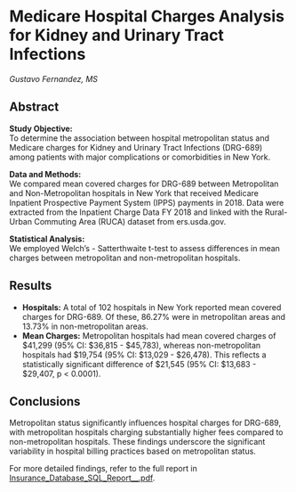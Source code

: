 # Medicare Hospital Charges Analysis for Kidney and Urinary Tract Infections
*Gustavo Fernandez, MS*

## Abstract
**Study Objective:**  
To determine the association between hospital metropolitan status and Medicare charges for Kidney and Urinary Tract Infections (DRG-689) among patients with major complications or comorbidities in New York.

**Data and Methods:**  
We compared mean covered charges for DRG-689 between Metropolitan and Non-Metropolitan hospitals in New York that received Medicare Inpatient Prospective Payment System (IPPS) payments in 2018. Data were extracted from the Inpatient Charge Data FY 2018 and linked with the Rural-Urban Commuting Area (RUCA) dataset from ers.usda.gov.

**Statistical Analysis:**  
We employed Welch’s - Satterthwaite t-test to assess differences in mean charges between metropolitan and non-metropolitan hospitals.

## Results
- **Hospitals:** A total of 102 hospitals in New York reported mean covered charges for DRG-689. Of these, 86.27% were in metropolitan areas and 13.73% in non-metropolitan areas.
- **Mean Charges:** Metropolitan hospitals had mean covered charges of $41,299 (95% CI: $36,815 - $45,783), whereas non-metropolitan hospitals had $19,754 (95% CI: $13,029 - $26,478). This reflects a statistically significant difference of $21,545 (95% CI: $13,683 - $29,407, p < 0.0001).

## Conclusions
Metropolitan status significantly influences hospital charges for DRG-689, with metropolitan hospitals charging substantially higher fees compared to non-metropolitan hospitals. These findings underscore the significant variability in hospital billing practices based on metropolitan status.

For more detailed findings, refer to the full report in [Insurance_Database_SQL_Report__.pdf](link-to-your-pdf-report).
